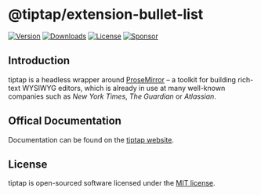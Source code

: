 # @tiptap/extension-bullet-list
[![Version](https://img.shields.io/npm/v/@tiptap/extension-bullet-list.svg?label=version)](https://www.npmjs.com/package/@tiptap/extension-bullet-list)
[![Downloads](https://img.shields.io/npm/dm/@tiptap/extension-bullet-list.svg)](https://npmcharts.com/compare/tiptap?minimal=true)
[![License](https://img.shields.io/npm/l/@tiptap/extension-bullet-list.svg)](https://www.npmjs.com/package/@tiptap/extension-bullet-list)
[![Sponsor](https://img.shields.io/static/v1?label=Sponsor&message=%E2%9D%A4&logo=GitHub)](https://github.com/sponsors/ueberdosis)

## Introduction
tiptap is a headless wrapper around [ProseMirror](https://ProseMirror.net) – a toolkit for building rich-text WYSIWYG editors, which is already in use at many well-known companies such as *New York Times*, *The Guardian* or *Atlassian*.

## Offical Documentation
Documentation can be found on the [tiptap website](https://tiptap.dev).

## License
tiptap is open-sourced software licensed under the [MIT license](https://github.com/ueberdosis/tiptap-next/blob/main/LICENSE.md).
